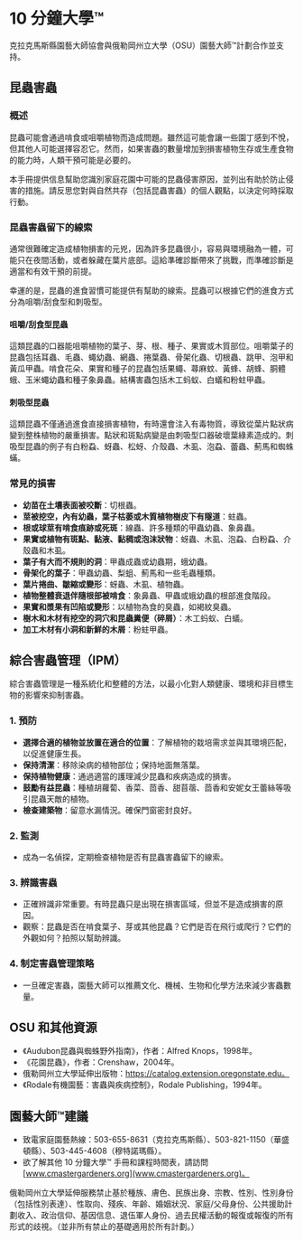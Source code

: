 # 10 分鐘大學™

克拉克馬斯縣園藝大師協會與俄勒岡州立大學（OSU）園藝大師™計劃合作並支持。

## 昆蟲害蟲

### 概述

昆蟲可能會通過啃食或咀嚼植物而造成問題。雖然這可能會讓一些園丁感到不悅，但其他人可能選擇容忍它。然而，如果害蟲的數量增加到損害植物生存或生產食物的能力時，人類干預可能是必要的。

本手冊提供信息幫助您識別家庭花園中可能的昆蟲侵害原因，並列出有助於防止侵害的措施。請反思您對與自然共存（包括昆蟲害蟲）的個人觀點，以決定何時採取行動。

### 昆蟲害蟲留下的線索

通常很難確定造成植物損害的元兇，因為許多昆蟲很小，容易與環境融為一體，可能只在夜間活動，或者躲藏在葉片底部。這給準確診斷帶來了挑戰，而準確診斷是適當和有效干預的前提。

幸運的是，昆蟲的進食習慣可能提供有幫助的線索。昆蟲可以根據它們的進食方式分為咀嚼/刮食型和刺吸型。

#### 咀嚼/刮食型昆蟲

這類昆蟲的口器能咀嚼植物的葉子、芽、根、種子、果實或木質部位。咀嚼葉子的昆蟲包括耳蟲、毛蟲、蠅幼蟲、網蟲、捲葉蟲、骨架化蟲、切根蟲、跳甲、泡甲和黃瓜甲蟲。啃食花朵、果實和種子的昆蟲包括果蠅、蕁麻蚊、黃蜂、胡蜂、胴體蛾、玉米蠅幼蟲和種子象鼻蟲。結構害蟲包括木工蚂蚁、白蟻和粉蛀甲蟲。

#### 刺吸型昆蟲

這類昆蟲不僅通過進食直接損害植物，有時還會注入有毒物質，導致從葉片點狀病變到整株植物的嚴重損害。點狀和斑點病變是由刺吸型口器破壞葉綠素造成的。刺吸型昆蟲的例子有白粉蝨、蚜蟲、松蚜、介殼蟲、木虱、泡蝨、蕾蟲、薊馬和蜘蛛蟎。

### 常見的損害

- **幼苗在土壤表面被咬斷**：切根蟲。
- **莖被挖空，內有幼蟲，葉子枯萎或木質植物樹皮下有隧道**：蛀蟲。
- **根或球莖有啃食痕跡或死斑**：線蟲、許多種類的甲蟲幼蟲、象鼻蟲。
- **果實或植物有斑點、黏液、黏稠或泡沫狀物**：蚜蟲、木虱、泡蝨、白粉蝨、介殼蟲和木虱。
- **葉子有大而不規則的洞**：甲蟲成蟲或幼蟲期，蛾幼蟲。
- **骨架化的葉子**：甲蟲幼蟲、梨蛆、薊馬和一些毛蟲種類。
- **葉片捲曲、皺縮或變形**：蚜蟲、木虱、植物蟲。
- **植物整體衰退伴隨根部被啃食**：象鼻蟲、甲蟲或蛾幼蟲的根部進食階段。
- **果實和漿果有凹陷或變形**：以植物為食的臭蟲，如褐紋臭蟲。
- **樹木和木材有挖空的洞穴和昆蟲糞便（碎屑）**：木工蚂蚁、白蟻。
- **加工木材有小洞和新鮮的木屑**：粉蛀甲蟲。

## 綜合害蟲管理（IPM）

綜合害蟲管理是一種系統化和整體的方法，以最小化對人類健康、環境和非目標生物的影響來抑制害蟲。

### 1. 預防

- **選擇合適的植物並放置在適合的位置**：了解植物的栽培需求並與其環境匹配，以促進健康生長。
- **保持清潔**：移除染病的植物部位；保持地面無落葉。
- **保持植物健康**：通過適當的護理減少昆蟲和疾病造成的損害。
- **鼓勵有益昆蟲**：種植胡蘿蔔、香菜、茴香、甜苜蓿、茴香和安妮女王蕾絲等吸引昆蟲天敵的植物。
- **檢查建築物**：留意水漏情況。確保門窗密封良好。

### 2. 監測

- 成為一名偵探，定期檢查植物是否有昆蟲害蟲留下的線索。

### 3. 辨識害蟲

- 正確辨識非常重要。有時昆蟲只是出現在損害區域，但並不是造成損害的原因。
- 觀察：昆蟲是否在啃食葉子、芽或其他昆蟲？它們是否在飛行或爬行？它們的外觀如何？拍照以幫助辨識。

### 4. 制定害蟲管理策略

- 一旦確定害蟲，園藝大師可以推薦文化、機械、生物和化學方法來減少害蟲數量。

## OSU 和其他資源

- 《Audubon昆蟲與蜘蛛野外指南》，作者：Alfred Knops，1998年。
- 《花園昆蟲》，作者：Crenshaw，2004年。
- 俄勒岡州立大學延伸出版物：https://catalog.extension.oregonstate.edu。
- 《Rodale有機園藝：害蟲與疾病控制》，Rodale Publishing，1994年。

## 園藝大師™建議

- 致電家庭園藝熱線：503-655-8631（克拉克馬斯縣）、503-821-1150（華盛頓縣）、503-445-4608（穆特諾瑪縣）。
- 欲了解其他 10 分鐘大學™ 手冊和課程時間表，請訪問 [www.cmastergardeners.org](www.cmastergardeners.org)。

俄勒岡州立大學延伸服務禁止基於種族、膚色、民族出身、宗教、性別、性別身份（包括性別表達）、性取向、殘疾、年齡、婚姻狀況、家庭/父母身份、公共援助計劃收入、政治信仰、基因信息、退伍軍人身份、過去民權活動的報復或報復的所有形式的歧視。（並非所有禁止的基礎適用於所有計劃。）
